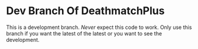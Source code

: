 # Dev Branch Of DeathmatchPlus

This is a development branch. *_Never_* expect this code to work. Only use this branch if you want the latest of the latest or you want to see the development.
